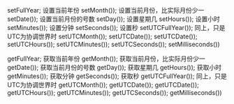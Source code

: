 setFullYear;        设置当前年份
setMonth());        设置当前月份，比实际月份少一
setDate());         设置当前月份的号数
setDay());          设置星期几
setHours());        设置小时    
setMinutes());      设置分钟
setSeconds());      设置秒
setUTCFullYear());  同上，只是UTC为协调世界时
setUTCMonth());
setUTCDate());
setUTCDate());
setUTCHours());
setUTCMinutes());
setUTCSeconds());
setMilliseconds())  

getFullYear;        获取当前年份
getMonth());        获取当前月份，比实际月份少一
getDate());         获取当前月份的号数
getDay());          获取星期几
getHours());        获取小时    
getMinutes());      获取分钟
getSeconds());      获取秒
getUTCFullYear());  同上，只是UTC为协调世界时
getUTCMonth());
getUTCDate());
getUTCDate());
getUTCHours());
getUTCMinutes());
getUTCSeconds());
getMilliseconds()) 



